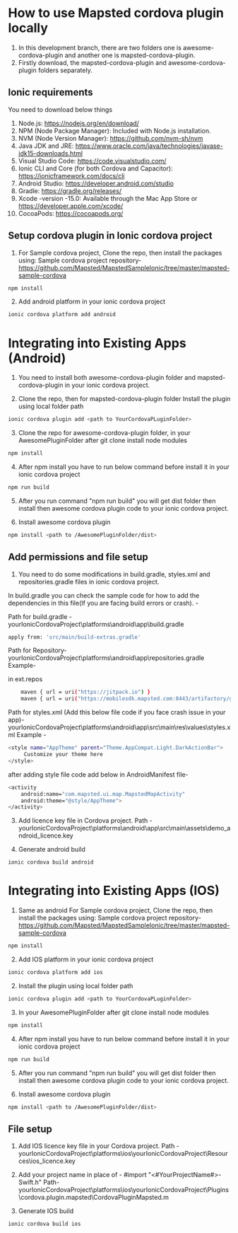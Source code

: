 # How to use Mapsted cordova plugin locally 
1. In this development branch, there are two folders one is awesome-cordova-plugin and another one is mapsted-cordova-plugin.
2. Firstly download, the mapsted-cordova-plugin and awesome-cordova-plugin folders separately.

## Ionic requirements
You need to download below things

1. Node.js: https://nodejs.org/en/download/
2. NPM (Node Package Manager): Included with Node.js installation.
3. NVM (Node Version Manager): https://github.com/nvm-sh/nvm
4. Java JDK and JRE: https://www.oracle.com/java/technologies/javase-jdk15-downloads.html
5. Visual Studio Code: https://code.visualstudio.com/
6. Ionic CLI and Core (for both Cordova and Capacitor): https://ionicframework.com/docs/cli
7. Android Studio: https://developer.android.com/studio
8. Gradle: https://gradle.org/releases/
9. Xcode -version -15.0: Available through the Mac App Store or https://developer.apple.com/xcode/
10. CocoaPods: https://cocoapods.org/

## Setup cordova plugin in Ionic cordova project

1. For Sample cordova project, Clone the repo, then install the packages using:
Sample cordova project repository-
https://github.com/Mapsted/MapstedSampleIonic/tree/master/mapsted-sample-cordova
```sh
npm install
```
2. Add android platform in your ionic cordova project
```sh
ionic cordova platform add android
```

# Integrating into Existing Apps (Android)

1. You need to install both awesome-cordova-plugin folder and mapsted-cordova-plugin in your ionic cordova project.

2. Clone the repo, then for mapsted-cordova-plugin folder Install the plugin using local folder path
```sh
ionic cordova plugin add <path to YourCordovaPLuginFolder>
```

3. Clone the repo for awesome-cordova-plugin folder, in your AwesomePluginFolder after git clone install node modules
```sh
npm install
```

4. After npm install you have to run below command before install it in your ionic cordova project
```sh
npm run build
```

5. After you run command "npm run build" you will get dist folder then install then awesome cordova plugin code to your ionic cordova project. 

6. Install awesome cordova plugin
```sh
npm install <path to /AwesomePluginFolder/dist>
```

## Add permissions and file setup
1. You need to do some modifications in build.gradle, styles.xml and repositories.gradle files in ionic cordova project.    

In build.gradle you can check the sample code for how to add the dependencies in this file(If you are facing build errors or crash). -

Path for build.gradle -
yourIonicCordovaProject\platforms\android\app\build.gradle
 <!-- other dependencies -->
```sh
apply from: 'src/main/build-extras.gradle'
```

Path for Repository-
yourIonicCordovaProject\platforms\android\app\repositories.gradle
Example-
<!-- Add the below lines --> in ext.repos
```sh
    maven { url = uri("https://jitpack.io") }
    maven { url = uri("https://mobilesdk.mapsted.com:8443/artifactory/gradle-mapsted") }
```

Path for styles.xml (Add this below file code if you face crash issue in your app)-
yourIonicCordovaProject\platforms\android\app\src\main\res\values\styles.xml
Example -
```sh
<style name="AppTheme" parent="Theme.AppCompat.Light.DarkActionBar">
     Customize your theme here 
</style>
```

after adding style file code add below in AndroidManifest file-
```sh
<activity
    android:name="com.mapsted.ui.map.MapstedMapActivity"
    android:theme="@style/AppTheme">
</activity>
```

3. Add licence key file in Cordova project.
Path - 
yourIonicCordovaProject\platforms\android\app\src\main\assets\demo_android_licence.key

4. Generate android build
```sh
ionic cordova build android
```

# Integrating into Existing Apps (IOS)

1. Same as android For Sample cordova project, Clone the repo, then install the packages using:
Sample cordova project repository-
https://github.com/Mapsted/MapstedSampleIonic/tree/master/mapsted-sample-cordova

```sh
npm install
```
2. Add IOS platform in your ionic cordova project
```sh
ionic cordova platform add ios
```
2. Install the plugin using local folder path
```sh
ionic cordova plugin add <path to YourCordovaPLuginFolder>
```

3. In your AwesomePluginFolder after git clone install node modules
```sh
npm install
```

4. After npm install you have to run below command before install it in your ionic cordova project
```sh
npm run build
```

5. After you run command "npm run build" you will get dist folder then install then awesome cordova plugin code to your ionic cordova project. 

6. Install awesome cordova plugin
```sh
npm install <path to /AwesomePluginFolder/dist>
```

## File setup 

1. Add IOS licence key file in your Cordova project.
Path - 
yourIonicCordovaProject\platforms\ios\yourIonicCordovaProject\Resources\ios_licence.key

2. Add your project name in place of - #import "<#YourProjectName#>-Swift.h"
Path-
yourIonicCordovaProject\platforms\ios\yourIonicCordovaProject\Plugins\cordova.plugin.mapsted\CordovaPluginMapsted.m

3. Generate IOS build
```sh
ionic cordova build ios
```


